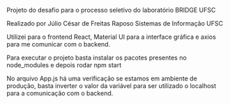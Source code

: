 Projeto do desafio para o processo seletivo do laboratório BRIDGE UFSC

Realizado por Júlio César de Freitas Raposo 
Sistemas de Informação UFSC

Utilizei para o frontend React, Material UI para a interface gráfica
e axios para me comunicar com o backend.

Para executar o projeto basta instalar os pacotes presentes no
node_modules e depois rodar npm start

No arquivo App.js há uma verificação se estamos em ambiente de 
produção, basta inverter o valor da variável para ser utilizado
o localhost para a comunicação com o backend.